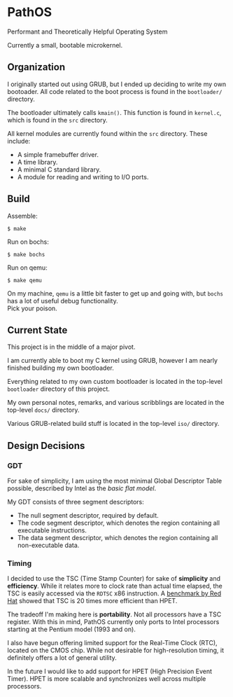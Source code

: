 # PathOS
Performant and Theoretically Helpful Operating System  

Currently a small, bootable microkernel. 

## Organization

I originally started out using GRUB, but I ended up deciding to write my own bootoader. 
All code related to the boot process is found in the `bootloader/` directory.   

The bootloader ultimately calls `kmain()`.
This function is found in `kernel.c`, which is found in the `src` directory. 

All kernel modules are currently found within the `src` directory. 
These include:  
- A simple framebuffer driver. 
- A time library. 
- A minimal C standard library. 
- A module for reading and writing to I/O ports. 

## Build
Assemble:
```
$ make
```
Run on bochs:
```
$ make bochs
```
Run on qemu:
```
$ make qemu
```

On my machine, `qemu` is a little bit faster to get up and going with, but `bochs` has a lot of useful debug functionality.  
Pick your poison.

## Current State
This project is in the middle of a major pivot.   

I am currently able to boot my C kernel using GRUB, 
however I am nearly finished building my own bootloader. 

Everything related to my own custom bootloader is located in the top-level `bootloader` directory of this project.  

My own personal notes, remarks, and various scribblings are located in the top-level `docs/` directory.  

Various GRUB-related build stuff is located in the top-level `iso/` directory.  

## Design Decisions

### GDT
For sake of simplicity, I am using the most minimal Global Descriptor Table possible, described by Intel as the *basic flat model*. 

My GDT consists of three segment descriptors: 
- The null segment descriptor, required by default. 
- The code segment descriptor, which denotes the region containing all executable instructions. 
- The data segment descriptor, which denotes the region containing all non-executable data. 

### Timing
I decided to use the TSC (Time Stamp Counter) for sake of **simplicity** and **efficiency**. 
While it relates more to clock rate than actual time elapsed, the TSC is easily accessed via the `RDTSC` x86 instruction. 
A [benchmark by Red Hat](https://access.redhat.com/documentation/en-US/Red_Hat_Enterprise_MRG/2/html/Realtime_Reference_Guide/chap-Timestamping.html) showed that TSC is 20 times more efficient than HPET.  

The tradeoff I'm making here is **portability**. Not all processors have a TSC register. 
With this in mind, PathOS currently only ports to Intel processors starting at the Pentium model (1993 and on).  

I also have begun offering limited support for the Real-Time Clock (RTC), located on the CMOS chip. 
While not desirable for high-resolution timing, it definitely offers a lot of general utility. 

In the future I would like to add support for HPET (High Precision Event Timer). 
HPET is more scalable and synchronizes well across multiple processors. 
